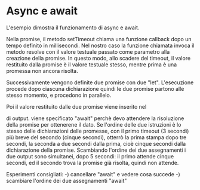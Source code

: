 # Async e await

L'esempio dimostra il funzionamento di async e await.

Nella promise, il metodo setTimeout chiama una funzione callback dopo un tempo definito in millisecondi. Nel nostro caso la funzione chiamata invoca il metodo resolve con il valore testuale passato come parametro alla creazione della promise. In questo modo, allo scadere del timeout, il valore restituito dalla promise è il valore testuale stesso, mentre prima è una promessa non ancora risolta.

Successivamente vengono definite due promise con due "let". L'esecuzione procede dopo ciascuna dichiarazione quindi le due promise partono alle stesso momento, e procedono in parallelo.

Poi il valore restituito dalle due promise viene inserito nel <div> di output. viene specificato "await" perchè devo attendere la risoluzione della promise per ottenerene il dato. Se l'ordine delle due istruzioni è lo stesso delle dichiarazioni delle promesse, con il primo timeout (3 secondi) più breve del secondo (cinque secondi), otterrò la prima stampa dopo tre secondi, la seconda a due secondi dalla prima, cioè cinque secondi dalla dichiarazione della promise. Scambiando l'ordine dei due assegnamenti i due output sono simultanei, dopo 5 secondi: il primo attende cinque secondi, ed il secondo trova la promise già risolta, quindi non attende.

Esperimenti consigliati:
-) cancellare "await" e vedere cosa succede
-) scambiare l'ordine dei due assegnamenti "await"

